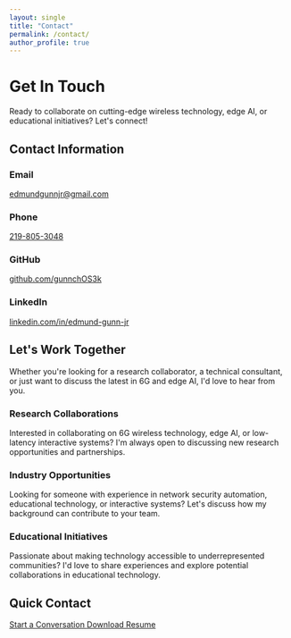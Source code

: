 ```yaml
---
layout: single
title: "Contact"
permalink: /contact/
author_profile: true
---
```


# Get In Touch

Ready to collaborate on cutting-edge wireless technology, edge AI, or educational initiatives? Let's connect!

## Contact Information

<div class="contact-grid">
  <div class="contact-item">
    <i class="fas fa-envelope"></i>
    <h3>Email</h3>
    <p><a href="mailto:edmundgunnjr@gmail.com">edmundgunnjr@gmail.com</a></p>
  </div>
  
  <div class="contact-item">
    <i class="fas fa-phone"></i>
    <h3>Phone</h3>
    <p><a href="tel:219-805-3048">219-805-3048</a></p>
  </div>
  
  <div class="contact-item">
    <i class="fab fa-github"></i>
    <h3>GitHub</h3>
    <p><a href="https://github.com/gunnchOS3k" target="_blank" rel="noopener noreferrer">github.com/gunnchOS3k</a></p>
  </div>
  
  <div class="contact-item">
    <i class="fab fa-linkedin"></i>
    <h3>LinkedIn</h3>
    <p><a href="https://www.linkedin.com/in/edmund-gunn-jr/" target="_blank" rel="noopener noreferrer">linkedin.com/in/edmund-gunn-jr</a></p>
  </div>
</div>

## Let's Work Together

Whether you're looking for a research collaborator, a technical consultant, or just want to discuss the latest in 6G and edge AI, I'd love to hear from you.

### Research Collaborations
Interested in collaborating on 6G wireless technology, edge AI, or low-latency interactive systems? I'm always open to discussing new research opportunities and partnerships.

### Industry Opportunities
Looking for someone with experience in network security automation, educational technology, or interactive systems? Let's discuss how my background can contribute to your team.

### Educational Initiatives
Passionate about making technology accessible to underrepresented communities? I'd love to share experiences and explore potential collaborations in educational technology.

## Quick Contact

<div class="quick-contact">
  <a href="mailto:edmundgunnjr@gmail.com?subject=Let's work together" class="btn btn--primary">
    <i class="fas fa-envelope"></i> Start a Conversation
  </a>
  
  <a href="/assets/Edmund_Gunn_Jr_Resume.pdf" class="btn btn--outline" download>
    <i class="fas fa-download"></i> Download Resume
  </a>
</div>
